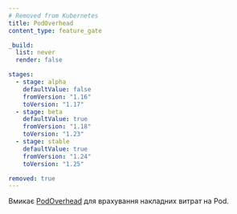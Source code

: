 ```yaml
---
# Removed from Kubernetes
title: PodOverhead
content_type: feature_gate

_build:
  list: never
  render: false

stages:
  - stage: alpha
    defaultValue: false
    fromVersion: "1.16"
    toVersion: "1.17"
  - stage: beta
    defaultValue: true
    fromVersion: "1.18"
    toVersion: "1.23"
  - stage: stable
    defaultValue: true
    fromVersion: "1.24"
    toVersion: "1.25"

removed: true
---
```

Вмикає [PodOverhead](/docs/concepts/scheduling-eviction/pod-overhead/) для врахування накладних витрат на Pod.

